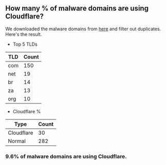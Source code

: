 ## How many % of malware domains are using Cloudflare?


We downloaded the malware domains from [here](https://urlhaus.abuse.ch) and filter out duplicates.
Here's the result.


[//]: # (start replacement)


- Top 5 TLDs

| TLD | Count |
| --- | --- |
| com | 150 |
| net | 19 |
| br | 14 |
| za | 13 |
| org | 10 |


- Cloudflare %

| Type | Count |
| --- | --- |
| Cloudflare | 30 |
| Normal | 282 |


### 9.6% of malware domains are using Cloudflare.